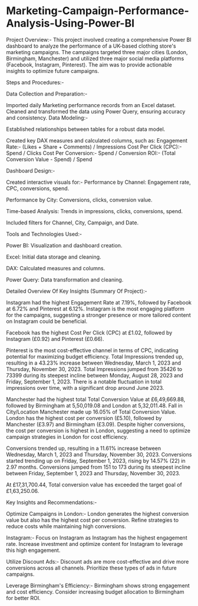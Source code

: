 # Marketing-Campaign-Performance-Analysis-Using-Power-BI

Project Overview:- This project involved creating a comprehensive Power BI dashboard to analyze the performance of a UK-based clothing store's marketing campaigns. The campaigns targeted three major cities (London, Birmingham, Manchester) and utilized three major social media platforms (Facebook, Instagram, Pinterest). The aim was to provide actionable insights to optimize future campaigns.

Steps and Procedures:-

Data Collection and Preparation:-

Imported daily Marketing performance records from an Excel dataset.
Cleaned and transformed the data using Power Query, ensuring accuracy and consistency.
Data Modeling:-

Established relationships between tables for a robust data model.

Created key DAX measures and calculated columns, such as:
Engagement Rate:- (Likes + Share + Comments) / Impressions
Cost Per Click (CPC):- Spend / Clicks
Cost Per Conversion:- Spend / Conversion
ROI:- (Total Conversion Value - Spend) / Spend

Dashboard Design:-

Created interactive visuals for:-
Performance by Channel: Engagement rate, CPC, conversions, spend.

Performance by City: Conversions, clicks, conversion value.

Time-based Analysis: Trends in impressions, clicks, conversions, spend.

Included filters for Channel, City, Campaign, and Date.

Tools and Technologies Used:-

Power BI: Visualization and dashboard creation.

Excel: Initial data storage and cleaning.

DAX: Calculated measures and columns.

Power Query: Data transformation and cleaning.

Detailed Overview Of Key Insights (Summary Of Project):-

Instagram had the highest Engagement Rate at 7.19%, followed by Facebook at 6.72% and Pinterest at 6.12%.﻿﻿ Instagram is the most engaging platform for the campaigns, suggesting a stronger presence or more tailored content on Instagram could be beneficial.

Facebook has the highest Cost Per Click (CPC) at £1.02, followed by Instagram (£0.92) and Pinterest (£0.66).

Pinterest is the most cost-effective channel in terms of CPC, indicating potential for maximizing budget efficiency.
Total Impressions trended up, resulting in a 43.23% increase between Wednesday, March 1, 2023 and Thursday, November 30, 2023.﻿﻿﻿﻿ Total Impressions jumped from 35426 to 73399 during its steepest incline between Monday, August 28, 2023 and Friday, September 1, 2023.﻿﻿ There is a notable fluctuation in total impressions over time, with a significant drop around June 2023.

Manchester had the highest total Total Conversion Value at £6,49,669.88, followed by Birmingham at 5,50,019.08 and London at 5,32,011.48.
Fall in City/Location Manchester made up 16.05% of Total Conversion Value.﻿﻿ London has the highest cost per conversion (£5.10), followed by Manchester (£3.97) and Birmingham (£3.09). Despite higher conversions, the cost per conversion is highest in London, suggesting a need to optimize campaign strategies in London for cost efficiency.

Conversions trended up, resulting in a 11.61% increase between Wednesday, March 1, 2023 and Thursday, November 30, 2023.
Conversions started trending up on Friday, September 1, 2023, rising by 14.57% (22) in 2.97 months.
Conversions jumped from 151 to 173 during its steepest incline between Friday, September 1, 2023 and Thursday, November 30, 2023.

At £17,31,700.44, Total conversion value has exceeded the target goal of £1,63,250.06.

Key Insights and Recommendations:-

Optimize Campaigns in London:- London generates the highest conversion value but also has the highest cost per conversion. Refine strategies to reduce costs while maintaining high conversions.

Instagram:- Focus on Instagram as Instagram has the highest engagement rate. Increase investment and optimize content for Instagram to leverage this high engagement.

Utilize Discount Ads:- Discount ads are more cost-effective and drive more conversions across all channels. Prioritize these types of ads in future campaigns.

Leverage Birmingham's Efficiency:- Birmingham shows strong engagement and cost efficiency. Consider increasing budget allocation to Birmingham for better ROI.
